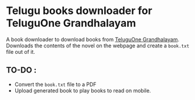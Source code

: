 # Telugu books downloader for TeluguOne Grandhalayam

A book downloader to download books from [TeluguOne Grandhalayam](http://www.teluguone.com/grandalayam/).
Downloads the contents of the novel on the webpage and create a `book.txt` file out of it.

## TO-DO :
- Convert the `book.txt` file to a PDF
- Upload generated book to play books to read on mobile.
